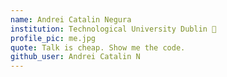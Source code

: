```yaml
---
name: Andrei Catalin Negura
institution: Technological University Dublin 🚩
profile_pic: me.jpg
quote: Talk is cheap. Show me the code.
github_user: Andrei Catalin N
---
```

